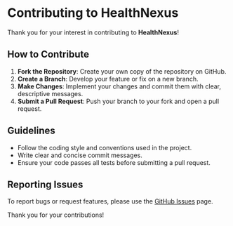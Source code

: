 # Contributing to HealthNexus

Thank you for your interest in contributing to **HealthNexus**!

## How to Contribute

1. **Fork the Repository**: Create your own copy of the repository on GitHub.
2. **Create a Branch**: Develop your feature or fix on a new branch.
3. **Make Changes**: Implement your changes and commit them with clear, descriptive messages.
4. **Submit a Pull Request**: Push your branch to your fork and open a pull request.

## Guidelines

- Follow the coding style and conventions used in the project.
- Write clear and concise commit messages.
- Ensure your code passes all tests before submitting a pull request.

## Reporting Issues

To report bugs or request features, please use the [GitHub Issues](https://github.com/UndeadMinotaur/HealthNexus/issues) page.

Thank you for your contributions!